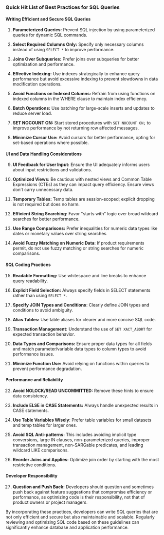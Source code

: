 ### Quick Hit List of Best Practices for SQL Queries

#### Writing Efficient and Secure SQL Queries

1. **Parameterized Queries:** Prevent SQL injection by using parameterized queries for dynamic SQL commands.

2. **Select Required Columns Only:** Specify only necessary columns instead of using `SELECT *` to improve performance.

3. **Joins Over Subqueries:** Prefer joins over subqueries for better optimization and performance.

4. **Effective Indexing:** Use indexes strategically to enhance query performance but avoid excessive indexing to prevent slowdowns in data modification operations.

5. **Avoid Functions on Indexed Columns:** Refrain from using functions on indexed columns in the WHERE clause to maintain index efficiency.

6. **Batch Operations:** Use batching for large-scale inserts and updates to reduce server load.

7. **SET NOCOUNT ON:** Start stored procedures with `SET NOCOUNT ON;` to improve performance by not returning row affected messages.

8. **Minimize Cursor Use:** Avoid cursors for better performance, opting for set-based operations where possible.

#### UI and Data Handling Considerations

9. **UI Feedback for User Input:** Ensure the UI adequately informs users about input restrictions and validations.

10. **Optimized Views:** Be cautious with nested views and Common Table Expressions (CTEs) as they can impact query efficiency. Ensure views don't carry unnecessary data.

11. **Temporary Tables:** Temp tables are session-scoped; explicit dropping is not required but does no harm.

12. **Efficient String Searching:** Favor "starts with" logic over broad wildcard searches for better performance.

13. **Use Range Comparisons:** Prefer inequalities for numeric data types like dates or monetary values over string searches.

14. **Avoid Fuzzy Matching on Numeric Data:** If product requirements permit, do not use fuzzy matching or string searches for numeric comparisons.

#### SQL Coding Practices

15. **Readable Formatting:** Use whitespace and line breaks to enhance query readability.

16. **Explicit Field Selection:** Always specify fields in SELECT statements rather than using `SELECT *`.

17. **Specify JOIN Types and Conditions:** Clearly define JOIN types and conditions to avoid ambiguity.

18. **Alias Tables:** Use table aliases for clearer and more concise SQL code.

19. **Transaction Management:** Understand the use of `SET XACT_ABORT` for expected transaction behavior.

20. **Data Types and Comparisons:** Ensure proper data types for all fields and match parameter/variable data types to column types to avoid performance issues.

21. **Minimize Function Use:** Avoid relying on functions within queries to prevent performance degradation.

#### Performance and Reliability

22. **Avoid NOLOCK/READ UNCOMMITTED:** Remove these hints to ensure data consistency.

23. **Include ELSE in CASE Statements:** Always handle unexpected results in CASE statements.

24. **Use Table Variables Wisely:** Prefer table variables for small datasets and temp tables for larger ones.

25. **Avoid SQL Anti-patterns:** This includes avoiding implicit type conversions, large IN clauses, non-parameterized queries, improper transaction management, non-SARGable predicates, and leading wildcard LIKE comparisons.

26. **Reorder Joins and Applies:** Optimize join order by starting with the most restrictive conditions.

#### Developer Responsibility

27. **Question and Push Back:** Developers should question and sometimes push back against feature suggestions that compromise efficiency or performance, as optimizing code is their responsibility, not that of product owners or project managers.

By incorporating these practices, developers can write SQL queries that are not only efficient and secure but also maintainable and scalable. Regularly reviewing and optimizing SQL code based on these guidelines can significantly enhance database and application performance.